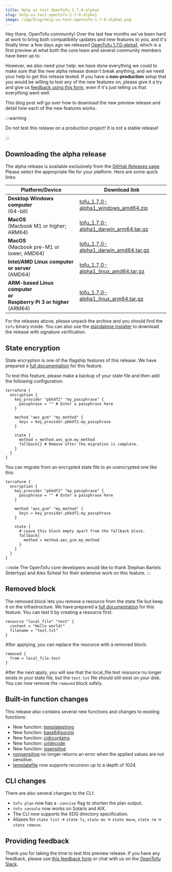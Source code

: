 ```yaml
---
title: Help us test OpenTofu 1.7.0-alpha1
slug: help-us-test-opentofu-1-7-0-alpha1
image: /img/blog/help-us-test-opentofu-1-7-0-alpha1.png
---
```


Hey there, OpenTofu community! Over the last few months we've been hard at work to bring both compatibility updates and new features to you, and it's finally time: a few days ago we released [OpenTofu 1.7.0-alpha1](https://github.com/opentofu/opentofu/releases/tag/v1.7.0-alpha1), which is a first preview at what both the core team and several community members have been up to.

However, we also need your help: we have done everything we could to make sure that the new alpha release doesn't break anything, and we need your help to get this release tested. If you have a **non-production** setup that you would be willing to test any of the new features on, please give it a try and give us [feedback using this form](https://github.com/opentofu/opentofu/issues/new?assignees=&labels=preview-release-feedback&projects=&template=1_7_0_alpha1_feedback.yml), even if it's just telling us that everything went well.

This blog post will go over how to download the new preview release and detail how each of the new features works.

:::warning

Do not test this release on a production project! It is not a stable release!

:::


## Downloading the alpha release

The alpha release is available exclusively from the [GitHub Releases page](https://github.com/opentofu/opentofu/releases/tag/v1.7.0-alpha1). Please select the appropriate file for your platform. Here are some quick links:

| Platform/Device                                                                 | Download link                                                                                                                                       |
|---------------------------------------------------------------------------------|-----------------------------------------------------------------------------------------------------------------------------------------------------|
| **Desktop Windows computer**<br />(64-bit)                                      | [tofu_1.7.0-alpha1_windows_amd64.zip](https://github.com/opentofu/opentofu/releases/download/v1.7.0-alpha1/tofu_1.7.0-alpha1_windows_amd64.zip)     |
| **MacOS**<br />(Macbook M1 or higher; ARM64)                                    | [tofu_1.7.0-alpha1_darwin_arm64.tar.gz](https://github.com/opentofu/opentofu/releases/download/v1.7.0-alpha1/tofu_1.7.0-alpha1_darwin_arm64.tar.gz) |
| **MacOS**<br />(Macbook pre-M1 or lower; AMD64)                                 | [tofu_1.7.0-alpha1_darwin_amd64.tar.gz](https://github.com/opentofu/opentofu/releases/download/v1.7.0-alpha1/tofu_1.7.0-alpha1_darwin_amd64.tar.gz) |
| **Intel/AMD Linux computer or server**<br />(AMD64)                             | [tofu_1.7.0-alpha1_linux_amd64.tar.gz](https://github.com/opentofu/opentofu/releases/download/v1.7.0-alpha1/tofu_1.7.0-alpha1_linux_amd64.tar.gz)   |
| **ARM-based Linux computer<br />or<br />Raspberry Pi 3 or higher**<br />(ARM64) | [tofu_1.7.0-alpha1_linux_arm64.tar.gz](https://github.com/opentofu/opentofu/releases/download/v1.7.0-alpha1/tofu_1.7.0-alpha1_linux_arm64.tar.gz)   |

For the releases above, please unpack the archive and you should find the `tofu` binary inside. You can also use the [standalone installer](https://opentofu.org/docs/intro/install/standalone/) to download the release with signature verification.

## State encryption

State encryption is one of the flagship features of this release. We have prepared a [full documentation](https://1-7-0-alpha1.opentofu.pages.dev/docs/language/state/encryption/) for this feature.

To test this feature, please make a backup of your state file and then add the following configuration:

```hcl
terraform {
  encryption {
    key_provider "pbkdf2" "my_passphrase" {
      passphrase = "" # Enter a passphrase here
    }

    method "aes_gcm" "my_method" {
      keys = key_provider.pbkdf2.my_passphrase
    }

    state {
      method = method.aes_gcm.my_method
      fallback{} # Remove after the migration is complete.
    }
  }
}
```

You can migrate from an encrypted state file to an unencrypted one like this:

```hcl
terraform {
  encryption {
    key_provider "pbkdf2" "my_passphrase" {
      passphrase = "" # Enter a passphrase here
    }

    method "aes_gcm" "my_method" {
      keys = key_provider.pbkdf2.my_passphrase
    }

    state {
      # Leave this block empty apart from the fallback block.
      fallback{
        method = method.aes_gcm.my_method
      }
    }
  }
}
```

:::note
The OpenTofu core developers would like to thank Stephan Bartels (Interhyp) and Alex Scheel for their extensive work on this feature.
:::

## Removed block

The removed block lets you remove a resource from the state file but keep it on the infrastructure. We have prepared a [full documentation](https://1-7-0-alpha1.opentofu.pages.dev/docs/language/resources/syntax/#removing-resources) for this feature. You can test it by creating a resource first:

```hcl
resource "local_file" "test" {
  content = "Hello world!"
  filename = "test.txt"
}
```

After applying, you can replace the resource with a removed block:

```hcl
removed {
  from = local_file.test
}
```

After the next apply, you will see that the local_file.test resource no longer exists in your state file, but the `test.txt` file should still exist on your disk. You can now remove the `removed` block safely.

## Built-in function changes

This release also contains several new functions and changes to existing functions:

- New function: [templatestring](https://1-7-0-alpha1.opentofu.pages.dev/docs/language/functions/templatestring/)
- New function: [base64gunzip](https://1-7-0-alpha1.opentofu.pages.dev/docs/language/functions/base64gunzip/)
- New function: [cidrcontains](https://1-7-0-alpha1.opentofu.pages.dev/docs/language/functions/cidrcontains/)
- New function: [urldecode](https://1-7-0-alpha1.opentofu.pages.dev/docs/language/functions/urldecode/)
- New function: [issensitive](https://1-7-0-alpha1.opentofu.pages.dev/docs/language/functions/issensitive/)
- [nonsensitive](https://1-7-0-alpha1.opentofu.pages.dev/docs/language/functions/nonsensitive/) no longer returns an error when the applied values are not sensitive.
- [templatefile](https://1-7-0-alpha1.opentofu.pages.dev/docs/language/functions/templatefile/) now supports recursion up to a depth of 1024.

## CLI changes

There are also several changes to the CLI:

- `tofu plan` now has a `-concise` flag to shorten the plan output.
- `tofu console` now works on Solaris and AIX.
- The CLI now supports the XDG directory specification.
- Aliases for `state list` &rarr; `state ls`, `state mv` &rarr; `state move`, `state rm` &rarr; `state remove`.

## Providing feedback

Thank you for taking the time to test this preview release. If you have any feedback, please use [this feedback form](https://github.com/opentofu/opentofu/issues/new?assignees=&labels=preview-release-feedback&projects=&template=1_7_0_alpha1_feedback.yml) or chat with us on the [OpenTofu Slack](https://opentofu.org/slack/).